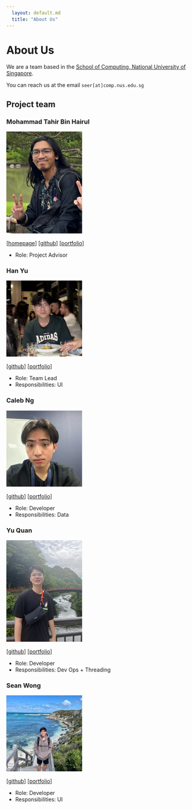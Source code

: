 ```yaml
---
  layout: default.md
  title: "About Us"
---
```


# About Us

We are a team based in the [School of Computing, National University of Singapore](http://www.comp.nus.edu.sg).

You can reach us at the email `seer[at]comp.nus.edu.sg`

## Project team

### Mohammad Tahir Bin Hairul

<img src="images/meowloid.png" width="200px">

[[homepage](http://www.comp.nus.edu.sg/~damithch)]
[[github](https://github.com/meowloid)]
[[portfolio](team/johndoe.md)]

* Role: Project Advisor

### Han Yu

<img src="images/xhamyo.png" width="200px">

[[github](http://github.com/xhamyo)]
[[portfolio](team/xhamyo.md)]

* Role: Team Lead
* Responsibilities: UI

### Caleb Ng

<img src="images/calebyyy.png" width="200px">

[[github](http://github.com/calebyyy)] [[portfolio](team/calebng.md)]

* Role: Developer
* Responsibilities: Data

### Yu Quan

<img src="images/limyuquan.png" width="200px">

[[github](http://github.com/limyuquan)]
[[portfolio](team/limyuquan.md)]

* Role: Developer
* Responsibilities: Dev Ops + Threading

### Sean Wong

<img src="images/seanwong2.png" width="200px">

[[github](http://github.com/seanwong2)]
[[portfolio](team/seanwong2.md)]

* Role: Developer
* Responsibilities: UI
